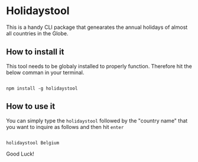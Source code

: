 # Holidaystool
This is a handy CLI package that genearates the annual holidays of almost all countries in the Globe.

## How to install it

This tool needs to be globaly installed to properly function.
Therefore hit the below comman in your terminal.

```

npm install -g holidaystool

```


## How to use it

You can simply type the `holidaystool` followed by the "country name" that you want to inquire as follows and then hit `enter`

```

holidaystool Belgium

```

Good Luck!

